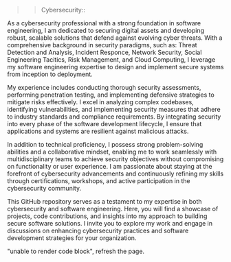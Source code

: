 >> Cybersecurity::

As a cybersecurity professional with a strong foundation in software engineering, I am dedicated to securing digital assets and developing robust, scalable solutions that defend against evolving cyber threats. With a comprehensive background in security paradigms, such as: Threat Detection and Analysis, Incident Responce, Network Security, Social Engineering Tacitics, Risk Management, and Cloud Computing, I leverage my software engineering expertise to design and implement secure systems from inception to deployment.

My experience includes conducting thorough security assessments, performing penetration testing, and implementing defensive strategies to mitigate risks effectively. I excel in analyzing complex codebases, identifying vulnerabilities, and implementing security measures that adhere to industry standards and compliance requirements. By integrating security into every phase of the software development lifecycle, I ensure that applications and systems are resilient against malicious attacks.

In addition to technical proficiency, I possess strong problem-solving abilities and a collaborative mindset, enabling me to work seamlessly with multidisciplinary teams to achieve security objectives without compromising on functionality or user experience. I am passionate about staying at the forefront of cybersecurity advancements and continuously refining my skills through certifications, workshops, and active participation in the cybersecurity community.

This GitHub repository serves as a testament to my expertise in both cybersecurity and software engineering. Here, you will find a showcase of projects, code contributions, and insights into my approach to building secure software solutions. I invite you to explore my work and engage in discussions on enhancing cybersecurity practices and software development strategies for your organization.

"unable to render code block", refresh the page.
